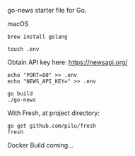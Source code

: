 go-news starter file for Go.

macOS
```
brew install golang
```

```
touch .env
```

Obtain API key here: https://newsapi.org/
```
echo "PORT=80" >> .env
echo "NEWS_API_KEY=" >> .env
```

```
go build
./go-news
```

With Fresh, at project directory:
```
go get github.com/pilu/fresh
fresh
```

Docker Build coming...
